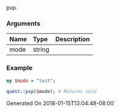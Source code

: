 pvp.
### Arguments
**Name**|**Type**|**Description**
:---|:---|:---
mode|string|

### Example

```perl
my $mode = "test";

quest::pvp($mode); # Returns void
```


Generated On 2018-01-15T13:04:48-08:00